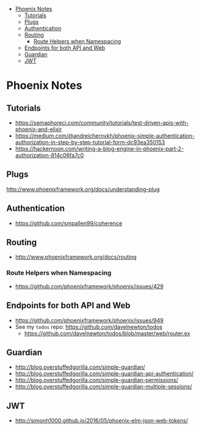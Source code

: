 <!-- TOC depthFrom:1 depthTo:6 withLinks:1 updateOnSave:1 orderedList:0 -->

- [Phoenix Notes](#phoenix-notes)
	- [Tutorials](#tutorials)
	- [Plugs](#plugs)
	- [Authentication](#authentication)
	- [Routing](#routing)
		- [Route Helpers when Namespacing](#route-helpers-when-namespacing)
	- [Endpoints for both API and Web](#endpoints-for-both-api-and-web)
	- [Guardian](#guardian)
	- [JWT](#jwt)

<!-- /TOC -->

# Phoenix Notes

## Tutorials

* https://semaphoreci.com/community/tutorials/test-driven-apis-with-phoenix-and-elixir
* https://medium.com/@andreichernykh/phoenix-simple-authentication-authorization-in-step-by-step-tutorial-form-dc93ea350153
* https://hackernoon.com/writing-a-blog-engine-in-phoenix-part-2-authorization-814c06fa7c0

## Plugs

http://www.phoenixframework.org/docs/understanding-plug

## Authentication

* https://github.com/smpallen99/coherence

## Routing

* http://www.phoenixframework.org/docs/routing

### Route Helpers when Namespacing

* https://github.com/phoenixframework/phoenix/issues/429

## Endpoints for both API and Web

* https://github.com/phoenixframework/phoenix/issues/949
* See my `todos` repo: https://github.com/davelnewton/todos
  * https://github.com/davelnewton/todos/blob/master/web/router.ex

## Guardian

* http://blog.overstuffedgorilla.com/simple-guardian/
* http://blog.overstuffedgorilla.com/simple-guardian-api-authentication/
* http://blog.overstuffedgorilla.com/simple-guardian-permissions/
* http://blog.overstuffedgorilla.com/simple-guardian-multiple-sessions/

## JWT

* http://simonh1000.github.io/2016/05/phoenix-elm-json-web-tokens/
